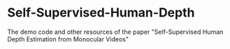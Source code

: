 # Self-Supervised-Human-Depth
The demo code and other resources of the paper "Self-Supervised Human Depth Estimation from Monocular Videos"

